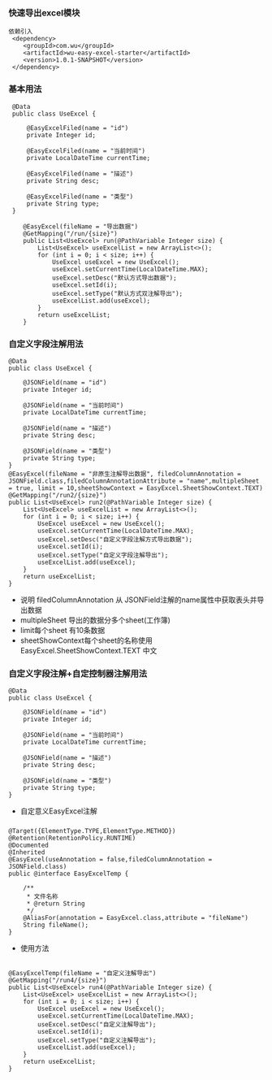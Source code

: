 ### 快速导出excel模块

    依赖引入
     <dependency>
        <groupId>com.wu</groupId>
        <artifactId>wu-easy-excel-starter</artifactId>
        <version>1.0.1-SNAPSHOT</version>
     </dependency>

### 基本用法

     @Data
     public class UseExcel {
     
         @EasyExcelFiled(name = "id")
         private Integer id;
     
         @EasyExcelFiled(name = "当前时间")
         private LocalDateTime currentTime;
     
         @EasyExcelFiled(name = "描述")
         private String desc;
     
         @EasyExcelFiled(name = "类型")
         private String type;
     }
    
        @EasyExcel(fileName = "导出数据")
        @GetMapping("/run/{size}")
        public List<UseExcel> run(@PathVariable Integer size) {
            List<UseExcel> useExcelList = new ArrayList<>();
            for (int i = 0; i < size; i++) {
                UseExcel useExcel = new UseExcel();
                useExcel.setCurrentTime(LocalDateTime.MAX);
                useExcel.setDesc("默认方式导出数据");
                useExcel.setId(i);
                useExcel.setType("默认方式双注解导出");
                useExcelList.add(useExcel);
            }
            return useExcelList;
        }

### 自定义字段注解用法

    @Data
    public class UseExcel {
    
        @JSONField(name = "id")
        private Integer id;
    
        @JSONField(name = "当前时间")
        private LocalDateTime currentTime;
    
        @JSONField(name = "描述")
        private String desc;
    
        @JSONField(name = "类型")
        private String type;
    }
    @EasyExcel(fileName = "非原生注解导出数据", filedColumnAnnotation = JSONField.class,filedColumnAnnotationAttribute = "name",multipleSheet = true, limit = 10,sheetShowContext = EasyExcel.SheetShowContext.TEXT)
    @GetMapping("/run2/{size}")
    public List<UseExcel> run2(@PathVariable Integer size) {
        List<UseExcel> useExcelList = new ArrayList<>();
        for (int i = 0; i < size; i++) {
            UseExcel useExcel = new UseExcel();
            useExcel.setCurrentTime(LocalDateTime.MAX);
            useExcel.setDesc("自定义字段注解方式导出数据");
            useExcel.setId(i);
            useExcel.setType("自定义字段注解导出");
            useExcelList.add(useExcel);
        }
        return useExcelList;
    }         

- 说明 filedColumnAnnotation 从 JSONField注解的name属性中获取表头并导出数据
- multipleSheet 导出的数据分多个sheet(工作簿)
- limit每个sheet 有10条数据
- sheetShowContext每个sheet的名称使用EasyExcel.SheetShowContext.TEXT 中文

### 自定义字段注解+自定控制器注解用法

    @Data
    public class UseExcel {
    
        @JSONField(name = "id")
        private Integer id;
    
        @JSONField(name = "当前时间")
        private LocalDateTime currentTime;
    
        @JSONField(name = "描述")
        private String desc;
    
        @JSONField(name = "类型")
        private String type;
    }

- 自定意义EasyExcel注解

###

    @Target({ElementType.TYPE,ElementType.METHOD})
    @Retention(RetentionPolicy.RUNTIME)
    @Documented
    @Inherited
    @EasyExcel(useAnnotation = false,filedColumnAnnotation = JSONField.class)
    public @interface EasyExcelTemp {
    
        /**
         * 文件名称
         * @return String
         */
        @AliasFor(annotation = EasyExcel.class,attribute = "fileName")
        String fileName();
    }

- 使用方法

##

    @EasyExcelTemp(fileName = "自定义注解导出")
    @GetMapping("/run4/{size}")
    public List<UseExcel> run4(@PathVariable Integer size) {
        List<UseExcel> useExcelList = new ArrayList<>();
        for (int i = 0; i < size; i++) {
            UseExcel useExcel = new UseExcel();
            useExcel.setCurrentTime(LocalDateTime.MAX);
            useExcel.setDesc("自定义注解导出");
            useExcel.setId(i);
            useExcel.setType("自定义注解导出");
            useExcelList.add(useExcel);
        }
        return useExcelList;
    }
